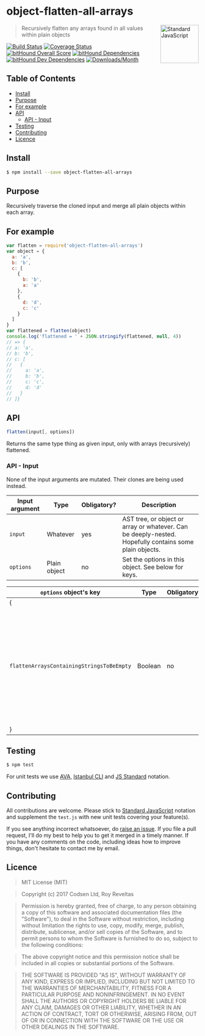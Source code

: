 # object-flatten-all-arrays

<a href="https://standardjs.com" style="float: right; padding: 0 0 20px 20px;"><img src="https://cdn.rawgit.com/feross/standard/master/sticker.svg" alt="Standard JavaScript" width="100" align="right"></a>

> Recursively flatten any arrays found in all values within plain objects

[![Build Status][travis-img]][travis-url]
[![Coverage Status][cov-img]][cov-url]
[![bitHound Overall Score][overall-img]][overall-url]
[![bitHound Dependencies][deps-img]][deps-url]
[![bitHound Dev Dependencies][dev-img]][dev-url]
[![Downloads/Month][downloads-img]][downloads-url]

## Table of Contents

<!-- START doctoc generated TOC please keep comment here to allow auto update -->
<!-- DON'T EDIT THIS SECTION, INSTEAD RE-RUN doctoc TO UPDATE -->


- [Install](#install)
- [Purpose](#purpose)
- [For example](#for-example)
- [API](#api)
  - [API - Input](#api---input)
- [Testing](#testing)
- [Contributing](#contributing)
- [Licence](#licence)

<!-- END doctoc generated TOC please keep comment here to allow auto update -->

## Install

```sh
$ npm install --save object-flatten-all-arrays
```

## Purpose

Recursively traverse the cloned input and merge all plain objects within each array.

## For example

```js
var flatten = require('object-flatten-all-arrays')
var object = {
  a: 'a',
  b: 'b',
  c: [
    {
      b: 'b',
      a: 'a'
    },
    {
      d: 'd',
      c: 'c'
    }
  ]
}
var flattened = flatten(object)
console.log('flattened = ' + JSON.stringify(flattened, null, 4))
// => {
// a: 'a',
// b: 'b',
// c: [
//   {
//     a: 'a',
//     b: 'b',
//     c: 'c',
//     d: 'd'
//   }
// ]}
```

## API

```js
flatten(input[, options])
```

Returns the same type thing as given input, only with arrays (recursively) flattened.

### API - Input

None of the input arguments are mutated. Their clones are being used instead.

Input argument           | Type           | Obligatory? | Description
-------------------------|----------------|-------------|-------------
`input`                  | Whatever       | yes         | AST tree, or object or array or whatever. Can be deeply-nested. Hopefully contains some plain objects.
`options`                | Plain object   | no          | Set the options in this object. See below for keys.


`options` object's key                     | Type     | Obligatory? | Default     | Description
-------------------------------------------|----------|-------------|-------------|----------------------
{                                          |          |             |             |
`flattenArraysContainingStringsToBeEmpty`  | Boolean  | no          | `false`     | If any arrays contain strings, flatten them to be empty thing. This is turned off by default, but it's what you actually need most of the time.
}                                          |          |             |             |

## Testing

```bash
$ npm test
```

For unit tests we use [AVA](https://github.com/avajs/ava), [Istanbul CLI](https://github.com/istanbuljs/nyc) and [JS Standard](https://standardjs.com) notation.

## Contributing

All contributions are welcome. Please stick to [Standard JavaScript](https://standardjs.com) notation and supplement the `test.js` with new unit tests covering your feature(s).

If you see anything incorrect whatsoever, do [raise an issue](https://github.com/code-and-send/object-flatten-all-arrays/issues). If you file a pull request, I'll do my best to help you to get it merged in a timely manner. If you have any comments on the code, including ideas how to improve things, don't hesitate to contact me by email.

## Licence

> MIT License (MIT)

> Copyright (c) 2017 Codsen Ltd, Roy Reveltas

> Permission is hereby granted, free of charge, to any person obtaining a copy
of this software and associated documentation files (the "Software"), to deal
in the Software without restriction, including without limitation the rights
to use, copy, modify, merge, publish, distribute, sublicense, and/or sell
copies of the Software, and to permit persons to whom the Software is
furnished to do so, subject to the following conditions:

> The above copyright notice and this permission notice shall be included in all
copies or substantial portions of the Software.

> THE SOFTWARE IS PROVIDED "AS IS", WITHOUT WARRANTY OF ANY KIND, EXPRESS OR
IMPLIED, INCLUDING BUT NOT LIMITED TO THE WARRANTIES OF MERCHANTABILITY,
FITNESS FOR A PARTICULAR PURPOSE AND NONINFRINGEMENT. IN NO EVENT SHALL THE
AUTHORS OR COPYRIGHT HOLDERS BE LIABLE FOR ANY CLAIM, DAMAGES OR OTHER
LIABILITY, WHETHER IN AN ACTION OF CONTRACT, TORT OR OTHERWISE, ARISING FROM,
OUT OF OR IN CONNECTION WITH THE SOFTWARE OR THE USE OR OTHER DEALINGS IN THE
SOFTWARE.

[travis-img]: https://travis-ci.org/code-and-send/object-flatten-all-arrays.svg?branch=master
[travis-url]: https://travis-ci.org/code-and-send/object-flatten-all-arrays

[cov-img]: https://coveralls.io/repos/github/code-and-send/object-flatten-all-arrays/badge.svg?branch=master
[cov-url]: https://coveralls.io/github/code-and-send/object-flatten-all-arrays?branch=master

[overall-img]: https://www.bithound.io/github/code-and-send/object-flatten-all-arrays/badges/score.svg
[overall-url]: https://www.bithound.io/github/code-and-send/object-flatten-all-arrays

[deps-img]: https://www.bithound.io/github/code-and-send/object-flatten-all-arrays/badges/dependencies.svg
[deps-url]: https://www.bithound.io/github/code-and-send/object-flatten-all-arrays/master/dependencies/npm

[dev-img]: https://www.bithound.io/github/code-and-send/object-flatten-all-arrays/badges/devDependencies.svg
[dev-url]: https://www.bithound.io/github/code-and-send/object-flatten-all-arrays/master/dependencies/npm

[downloads-img]: https://img.shields.io/npm/dm/object-flatten-all-arrays.svg
[downloads-url]: https://www.npmjs.com/package/object-flatten-all-arrays
